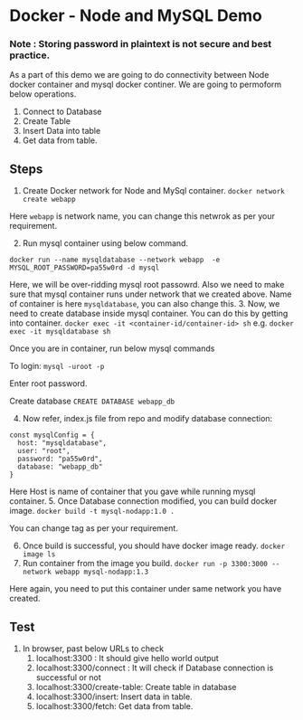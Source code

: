 # Docker - Node and MySQL Demo
### Note : Storing password in plaintext is not secure and best practice. 
As a part of this demo we are going to do connectivity between Node docker container and mysql docker continer. We are going to permoform below operations.
1. Connect to Database
2. Create Table
3. Insert Data into table
4. Get data from table.

## Steps
1. Create Docker network for Node and MySql container.
   `docker network create webapp`

Here `webapp` is network name, you can change this netwrok as per your requirement.

2. Run mysql container using below command.

```docker run --name mysqldatabase --network webapp  -e MYSQL_ROOT_PASSWORD=pa55w0rd -d mysql```

Here, we will be over-ridding mysql root passowrd. Also we need to make sure that mysql container runs under network that we created above. Name of container is here `mysqldatabase`, you can also change this.
3. Now, we need to create database inside mysql container. You can do this by getting into container.
`docker exec -it <container-id/container-id> sh`
e.g.
`docker exec -it mysqldatabase sh`

Once you are in container, run below mysql commands

To login:
`mysql -uroot -p`

Enter root password.

Create database
`CREATE DATABASE webapp_db`

4. Now refer, index.js file from repo and modify database connection:

``` JS
const mysqlConfig = {
  host: "mysqldatabase",
  user: "root",
  password: "pa55w0rd",
  database: "webapp_db"
}
```
Here Host is name of container that you gave while running mysql container.
5. Once Database connection modified, you can build docker image.
`docker build -t mysql-nodapp:1.0 .`

You can change tag as per your requirement.

6. Once build is successful, you should have docker image ready. `docker image ls`
7. Run container from the image you build. 
`docker run -p 3300:3000 --network webapp mysql-nodapp:1.3`

Here again, you need to put this container under same network you have created.

## Test
1. In browser, past below URLs to check
   1. localhost:3300 : It should give hello world output
   2. localhost:3300/connect : It will check if Database connection is successful or not
   3. localhost:3300/create-table: Create table in database
   4. localhost:3300/insert: Insert data in table.
   5. localhost:3300/fetch: Get data from table.